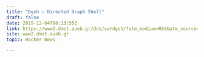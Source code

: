```yaml
---
title: "Dgsh – Directed Graph Shell"
draft: false
date: 2019-12-04T06:13:55Z
link: https://www2.dmst.aueb.gr/dds/sw/dgsh/?utm_medium=RSS&utm_source=hune
site: www2.dmst.aueb.gr
topic: Hacker News  

---
```

